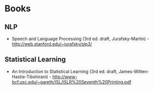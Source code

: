 # Books

## NLP
  * Speech and Language Processing (3rd ed. draft, Jurafsky-Martin) - http://web.stanford.edu/~jurafsky/slp3/

## Statistical Learning
  * An Introduction to Statistical Learning (3rd ed. draft, James-Witten-Hastie-Tibshirani)   - http://www-bcf.usc.edu/~gareth/ISL/ISLR%20Seventh%20Printing.pdf
